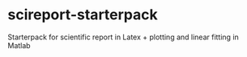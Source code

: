 # scireport-starterpack
Starterpack for scientific report in Latex + plotting and linear fitting in Matlab
